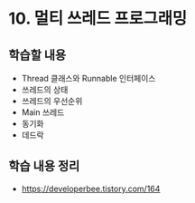 # 10. 멀티 쓰레드 프로그래밍

## 학습할 내용
- Thread 클래스와 Runnable 인터페이스
- 쓰레드의 상태
- 쓰레드의 우선순위
- Main 쓰레드
- 동기화
- 데드락

## 학습 내용 정리
- https://developerbee.tistory.com/164